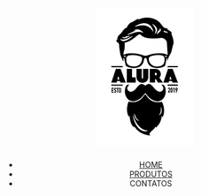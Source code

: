 <!DOCTYPE html>
<html lang="en">
<head>
    <meta charset="UTF-8">
    <meta name="viewport" content="width=device-width, initial-scale=1.0">
    <title>Produtos</title>
    <link rel="stylesheet" href="style.css">

</head>
<body>

    

 <header class="cabeçalho">


<h1><img src="logo.png" alt=""></h1>

<nav>
<ul>
<li> <a href=" https://deehhmoreira.github.io/Barbearia-Alura-Debora-Home/">HOME </a></li>
<li> <a href="file:///tmp/guest-oforf2/%C3%81rea%20de%20Trabalho/Barbearia-Alura-Debora-Home-main/index.html">PRODUTOS</a></li>
<li>CONTATOS</li>

</ul> 
</nav>

</header>



</body>
</html>
